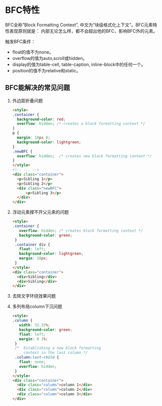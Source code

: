 # BFC特性

BFC全称”Block Formatting Context”, 中文为“块级格式化上下文”。BFC元素特性表现原则就是： 内部无论怎么样，都不会超出他的BFC，影响BFC外的元素。  

触发BFC条件：

- float的值不为none。
- overflow的值为auto,scroll或hidden。
- display的值为table-cell, table-caption, inline-block中的任何一个。
- position的值不为relative和static。

## BFC能解决的常见问题

1. 外边距折叠问题

    ```html
    <style>
    .container {
      background-color: red;
      overflow: hidden; /* creates a block formatting context */
    }
    p {
      margin: 10px 0;
      background-color: lightgreen;
    }
    .newBFC {
      overflow: hidden;  /* creates new block formatting context */
    }
    </style>
    <!-- ... -->
    <div class="container">
      <p>Sibling 1</p>
      <p>Sibling 2</p>
      <div class="newBFC">
          <p>Sibling 3</p>
      </div>
    </div>
    ```

2. 浮动元素撑不开父元素的问题

   ```html
   <style>
   .container {
      overflow: hidden; /* creates block formatting context */
      background-color: green;
    }
    .container div {
      float: left;
      background-color: lightgreen;
      margin: 10px;
    }
   </style>
   <div class="container">
     <div>Sibling</div>
     <div>Sibling</div>
   </div>
   ```

3. 去除文字环绕效果问题
4. 多列布局column下沉问题

   ```html
   <style>
   .column {
      width: 31.33%;
      background-color: green;
      float: left;
      margin: 0 1%;
    }
    /*  Establishing a new block formatting
        context in the last column */
    .column:last-child {
      float: none;
      overflow: hidden;
    }
   </style>
   <div class="container">
     <div class="column">column 1</div>
     <div class="column">column 2</div>
     <div class="column">column 3</div>
   </div>
   ```